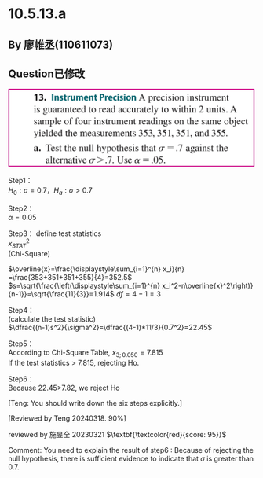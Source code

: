# 10.5.13.a

## By 廖帷丞(110611073)

## Question已修改
![image](https://github.com/HWTeng-Course/202402-Statistics/blob/main/%E7%B5%B1%E8%A8%88%E9%A1%8C%E7%9B%AE.jpg)

Step1：  
$H_0:{\sigma}=0.7  ， H_a:{{\sigma}}>0.7$   

Step2：  
$\alpha = 0.05$

Step3：
define test statistics  
$x^2_{STAT}$  
(Chi-Square)  

$\overline{x}=\frac{\displaystyle\sum_{i=1}^{n} x_i}{n} =\frac{353+351+351+355}{4}=352.5$  
$s=\sqrt{\frac{\left(\displaystyle\sum_{i=1}^{n} x_i^2-n\overline{x}^2\right)}{n-1}}=\sqrt{\frac{11}{3}}=1.914$
$df=4-1=3$

Step4：  
(calculate the test statistic)  
$\dfrac{(n-1)s^2}{\sigma^2}=\dfrac{(4-1)*11/3}{0.7^2}=22.45$

Step5：  
According to Chi-Square Table, $x_{3;0.050} = 7.815$  
If the test statistics > 7.815, rejecting Ho.

Step6：  
Because 22.45>7.82, we reject Ho










[Teng: You should write down the six steps explicitly.]

[Reviewed by Teng 20240318. 90%]

reviewed by 施昱全 20230321 $\textbf{\textcolor{red}{score: 95}}$

Comment: You need to explain the result of step6 : Because of rejecting the null hypothesis, there is sufficient evidence to indicate that ${\sigma}$ is greater than 0.7.
